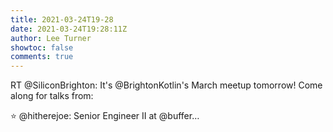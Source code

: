 ```yaml
---
title: 2021-03-24T19-28
date: 2021-03-24T19:28:11Z
author: Lee Turner
showtoc: false
comments: true
---
```


RT @SiliconBrighton: It's @BrightonKotlin's March meetup tomorrow! Come along for talks from:

⭐ @hitherejoe: Senior Engineer II at @buffer…


